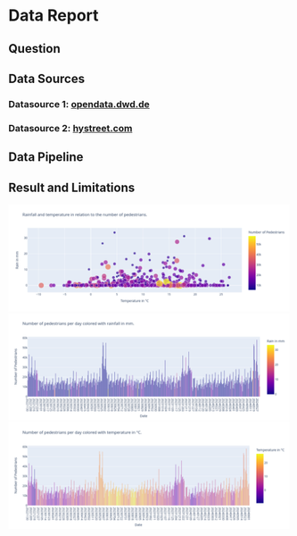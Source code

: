 # Data Report

## Question
<!-- Your question for your whole project -->

## Data Sources
<!-- Describe your data sources: Why you have chosen them, where they are from, and what data they contain -->

### Datasource 1: [opendata.dwd.de](https://opendata.dwd.de)
<!-- What is the data structure and quality of your sources? (Compare lecture D01) -->
<!-- Describe the licenses of your data sources, why you are allowed to use the data and how you are planning to follow their obligations -->
<!-- If your source data is under a standard open-data license just pointing out where to find that is enough information for being allowed to use it, please still describe how you plan to fulfill their obligations -->

### Datasource 2: [hystreet.com](https://www.hystreet.com)
<!-- What is the data structure and quality of your sources? (Compare lecture D01) -->
<!-- Describe the licenses of your data sources, why you are allowed to use the data and how you are planning to follow their obligations -->
<!-- If your source data is under a standard open-data license just pointing out where to find that is enough information for being allowed to use it, please still describe how you plan to fulfill their obligations -->

## Data Pipeline

<!-- Describe your data pipeline on a high level, which technology did you use to implement it -->
<!-- Which transformation or cleaning steps did you do and why? -->
<!-- What problems did you encounter and how did you solve them? -->
<!-- Describe how your pipeline deals with errors or changing input data -->

## Result and Limitations

<!-- Describe the output data of your data pipeline -->
<!-- What is the data structure and quality of your result? (Compare lecture D01) -->
<!-- What data format did you choose as the output of your pipeline and why -->
<!-- Critically reflect on your data and any potential issues you anticipate for your final report -->

![1](pics/plot1.png)
![2](pics/plot2.png)
![3](pics/plot3.png)
